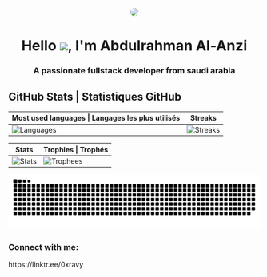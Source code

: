 <div align="center">
  <img style="border-radius: 50%;" width="50%" src="https://media.discordapp.net/attachments/918521887489949807/939264084422037504/20220204_235648.gif">
</div>

<h1 align="center">Hello <img width="50px" src="https://raw.githubusercontent.com/MartinHeinz/MartinHeinz/master/wave.gif">, I'm Abdulrahman Al-Anzi</h1>
<h3 align="center">A passionate fullstack developer from saudi arabia</h3>


## GitHub Stats | Statistiques GitHub

| Most used languages \| Langages les plus utilisés | Streaks |
| --- | --- |
| ![Languages](https://github-readme-stats.vercel.app/api/top-langs/?username=0xravy&theme=onedark&hide_title=true&show_icons=true&layout=compact&bg_color=00000000&border_color=00000000) | ![Streaks](https://github-readme-streak-stats.herokuapp.com?user=0xravy&theme=onedark&date_format=M%20j%5B%2C%20Y%5D&background=00000000&border=00000000) |

| Stats | Trophies  \| Trophés |
| --- | --- |
| ![Stats](https://github-readme-stats.vercel.app/api?username=0xravy&theme=onedark&show_icons=true&count_private=true&hide_title=true&bg_color=00000000&border_color=00000000) | ![Trophees](https://github-profile-trophy.vercel.app/?username=0xravy&theme=onedark&column=3&no-frame=true&no-bg=true) |


![snake gif](https://raw.githubusercontent.com/platane/snk/output/github-contribution-grid-snake-dark.svg)

<h3 align="left">Connect with me:</h3>
<p align="left">
  https://linktr.ee/0xravy
</p>

